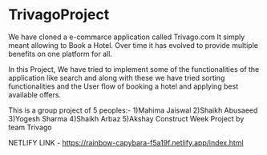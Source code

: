 # TrivagoProject
We have cloned a e-commarce application called Trivago.com It simply meant allowing to Book a Hotel. Over time it has evolved to provide multiple benefits on one platform for all.

In this Project, We have tried to implement some of the functionalities of the application like search and along with these we have tried sorting functionalities and the User flow of booking a hotel and applying best available offers.

This is a group project of 5 peoples:- 1)Mahima Jaiswal 2)Shaikh Abusaeed 3)Yogesh Sharma 4)Shaikh Arbaz 5)Akshay 
Construct Week Project by team Trivago

NETLIFY LINK - https://rainbow-capybara-f5a19f.netlify.app/index.html

